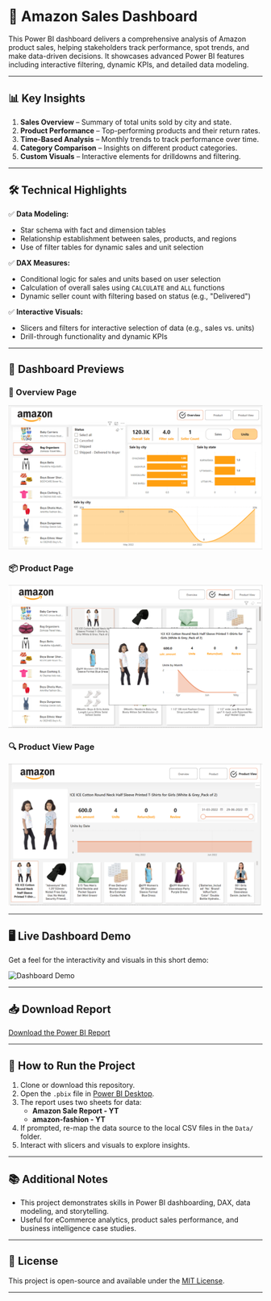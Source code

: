 # 🛒 Amazon Sales Dashboard

This Power BI dashboard delivers a comprehensive analysis of Amazon product sales, helping stakeholders track performance, spot trends, and make data-driven decisions. It showcases advanced Power BI features including interactive filtering, dynamic KPIs, and detailed data modeling.

---

## 📊 **Key Insights**

1. **Sales Overview** – Summary of total units sold by city and state.
2. **Product Performance** – Top-performing products and their return rates.
3. **Time-Based Analysis** – Monthly trends to track performance over time.
4. **Category Comparison** – Insights on different product categories.
5. **Custom Visuals** – Interactive elements for drilldowns and filtering.

---

## 🛠️ **Technical Highlights**

✅ **Data Modeling:**  
   - Star schema with fact and dimension tables  
   - Relationship establishment between sales, products, and regions  
   - Use of filter tables for dynamic sales and unit selection

✅ **DAX Measures:**  
   - Conditional logic for sales and units based on user selection  
   - Calculation of overall sales using `CALCULATE` and `ALL` functions  
   - Dynamic seller count with filtering based on status (e.g., "Delivered")

✅ **Interactive Visuals:**  
   - Slicers and filters for interactive selection of data (e.g., sales vs. units)  
   - Drill-through functionality and dynamic KPIs

---

## 📸 **Dashboard Previews**

### 🧾 Overview Page

![Overview](./Assets/Overview.png)

### 📦 Product Page

![Product](./Assets/Product.png)

### 🔍 Product View Page

![Product View](./Assets/Product_view.png)

---

## 🖥️ **Live Dashboard Demo**

Get a feel for the interactivity and visuals in this short demo:

![Dashboard Demo](./Images/dashboard-demo.gif)

---

## 📥 **Download Report**
[Download the Power BI Report](./Report/Amazon_file.pbix)

---

## 🚀 **How to Run the Project**

1. Clone or download this repository.
2. Open the `.pbix` file in [Power BI Desktop](https://powerbi.microsoft.com/desktop).
3. The report uses two sheets for data:  
   - **Amazon Sale Report - YT**
   - **amazon-fashion - YT**
4. If prompted, re-map the data source to the local CSV files in the `Data/` folder.
5. Interact with slicers and visuals to explore insights.

---

## 📚 **Additional Notes**

- This project demonstrates skills in Power BI dashboarding, DAX, data modeling, and storytelling.
- Useful for eCommerce analytics, product sales performance, and business intelligence case studies.

---

## 📄 **License**

This project is open-source and available under the [MIT License](./LICENSE).

---

